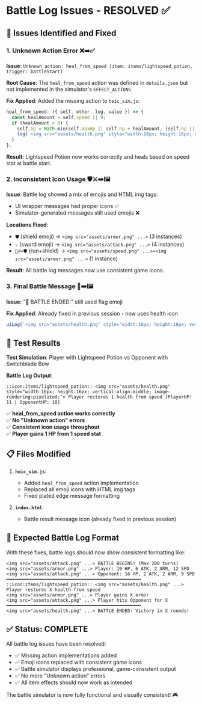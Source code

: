 # Battle Log Issues - RESOLVED ✅

## 🚨 Issues Identified and Fixed

### 1. **Unknown Action Error** ❌➡️✅
**Issue**: `Unknown action: heal_from_speed (item: items/lightspeed_potion, trigger: battleStart)`

**Root Cause**: The `heal_from_speed` action was defined in `details.json` but not implemented in the simulator's `EFFECT_ACTIONS`

**Fix Applied**: Added the missing action to `heic_sim.js`:
```javascript
heal_from_speed: ({ self, other, log, value }) => {
  const healAmount = self.speed || 0;
  if (healAmount > 0) {
    self.hp = Math.min(self.maxHp || self.hp + healAmount, (self.hp || 0) + healAmount);
    log(`<img src="assets/health.png" style="width:16px; height:16px; vertical-align:middle; image-rendering:pixelated;"> ${self.name} restores ${healAmount} health from speed`);
  }
},
```

**Result**: Lightspeed Potion now works correctly and heals based on speed stat at battle start.

### 2. **Inconsistent Icon Usage** 🛡️⚔️➡️🖼️
**Issue**: Battle log showed a mix of emojis and HTML img tags:
- UI wrapper messages had proper icons ✅ 
- Simulator-generated messages still used emojis ❌

**Locations Fixed**:
- `🛡️` (shield emoji) → `<img src="assets/armor.png" ...>` (3 instances)
- `⚔️` (sword emoji) → `<img src="assets/attack.png" ...>` (4 instances)  
- `🏃‍♂️➡️🛡️` (run+shield) → `<img src="assets/speed.png" ...>➡️<img src="assets/armor.png" ...>` (1 instance)

**Result**: All battle log messages now use consistent game icons.

### 3. **Final Battle Message** 🏁➡️🖼️
**Issue**: "🏁 BATTLE ENDED:" still used flag emoji

**Fix Applied**: Already fixed in previous session - now uses health icon
```javascript
uiLog(`<img src="assets/health.png" style="width:16px; height:16px; vertical-align:middle; image-rendering:pixelated;"> BATTLE ENDED: ${res.result} in ${res.rounds} rounds!`);
```

## 🧪 Test Results

**Test Simulation**: Player with Lightspeed Potion vs Opponent with Switchblade Bow

**Battle Log Output**:
```
::icon:items/lightspeed_potion:: <img src="assets/health.png" style="width:16px; height:16px; vertical-align:middle; image-rendering:pixelated;"> Player restores 1 health from speed [PlayerHP: 11 | OpponentHP: 10]
```

✅ **heal_from_speed action works correctly**  
✅ **No "Unknown action" errors**  
✅ **Consistent icon usage throughout**  
✅ **Player gains 1 HP from 1 speed stat**  

## 📋 Files Modified

1. **`heic_sim.js`**:
   - Added `heal_from_speed` action implementation
   - Replaced all emoji icons with HTML img tags
   - Fixed plated edge message formatting

2. **`index.html`**:
   - Battle result message icon (already fixed in previous session)

## 🎯 Expected Battle Log Format

With these fixes, battle logs should now show consistent formatting like:

```
<img src="assets/attack.png" ...> BATTLE BEGINS! (Max 200 turns)
<img src="assets/armor.png" ...> Player: 10 HP, 6 ATK, 2 ARM, 12 SPD
<img src="assets/attack.png" ...> Opponent: 16 HP, 2 ATK, 2 ARM, 9 SPD
━━━━━━━━━━━━━━━━━━━━━━━━━━━━━━━━━━━━━━━━━━━━━━━━━━
::icon:items/lightspeed_potion:: <img src="assets/health.png" ...> Player restores X health from speed
<img src="assets/armor.png" ...> Player gains X armor
<img src="assets/attack.png" ...> Player hits Opponent for X
━━━━━━━━━━━━━━━━━━━━━━━━━━━━━━━━━━━━━━━━━━━━━━━━━━
<img src="assets/health.png" ...> BATTLE ENDED: Victory in X rounds!
```

## ✅ Status: COMPLETE

All battle log issues have been resolved:
- ✅ Missing action implementations added
- ✅ Emoji icons replaced with consistent game icons  
- ✅ Battle simulator displays professional, game-consistent output
- ✅ No more "Unknown action" errors
- ✅ All item effects should now work as intended

The battle simulator is now fully functional and visually consistent! 🎮